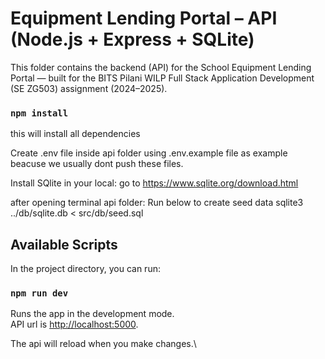 # Equipment Lending Portal – API (Node.js + Express + SQLite)

This folder contains the backend (API) for the School Equipment Lending Portal — built for the BITS Pilani WILP Full Stack Application Development (SE ZG503) assignment (2024–2025).
### `npm install`
this will install all dependencies

Create .env file inside api folder using .env.example file as example beacuse we usually dont push these files.

Install SQlite in your local:
go to https://www.sqlite.org/download.html

after opening terminal api folder: Run below to create seed data
sqlite3 ../db/sqlite.db < src/db/seed.sql

## Available Scripts

In the project directory, you can run:

### `npm run dev`

Runs the app in the development mode.\
API url is [http://localhost:5000](http://localhost:5000).

The api will reload when you make changes.\